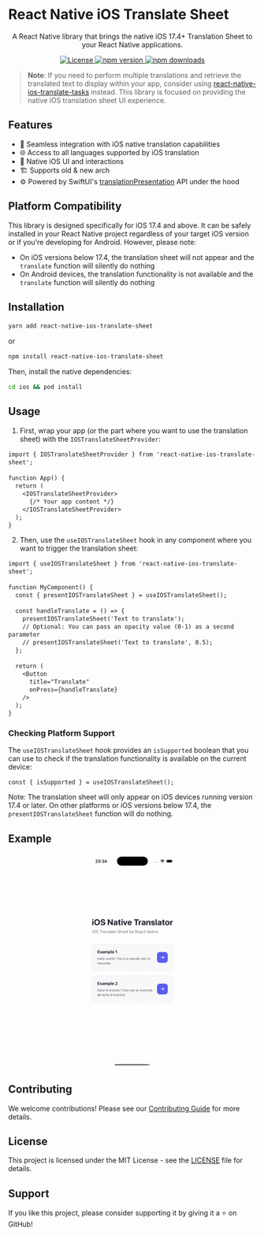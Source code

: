 # React Native iOS Translate Sheet

<p align="center">
  A React Native library that brings the native iOS 17.4+ Translation Sheet to your React Native applications.
</p>

<p align="center">
  <a href="https://github.com/huextrat/react-native-ios-translate-sheet/blob/main/LICENSE">
    <img alt="License" src="https://img.shields.io/badge/license-MIT-blue.svg?style=for-the-badge" />
  </a>
  <a href="https://www.npmjs.com/package/react-native-ios-translate-sheet">
    <img alt="npm version" src="https://img.shields.io/npm/v/react-native-ios-translate-sheet.svg?style=for-the-badge" />
  </a>
  <a href="https://www.npmjs.com/package/react-native-ios-translate-sheet">
    <img alt="npm downloads" src="https://img.shields.io/npm/dm/react-native-ios-translate-sheet.svg?style=for-the-badge" />
  </a>
</p>

> **Note**: If you need to perform multiple translations and retrieve the translated text to display within your app, consider using [react-native-ios-translate-tasks](https://github.com/huextrat/react-native-ios-translate-tasks) instead. This library is focused on providing the native iOS translation sheet UI experience.

## Features

- 🔄 Seamless integration with iOS native translation capabilities
- 🌐 Access to all languages supported by iOS translation
- 📱 Native iOS UI and interactions
- 🏗️ Supports old & new arch
- ⚙️ Powered by SwiftUI's [translationPresentation](https://developer.apple.com/documentation/swiftui/view/translationpresentation(ispresented:text:attachmentanchor:arrowedge:replacementaction:)) API under the hood

## Platform Compatibility

This library is designed specifically for iOS 17.4 and above. It can be safely installed in your React Native project regardless of your target iOS version or if you're developing for Android. However, please note:

- On iOS versions below 17.4, the translation sheet will not appear and the `translate` function will silently do nothing
- On Android devices, the translation functionality is not available and the `translate` function will silently do nothing

## Installation

```sh
yarn add react-native-ios-translate-sheet
```
or
```sh
npm install react-native-ios-translate-sheet
```

Then, install the native dependencies:

```sh
cd ios && pod install
```

## Usage

1. First, wrap your app (or the part where you want to use the translation sheet) with the `IOSTranslateSheetProvider`:

```tsx
import { IOSTranslateSheetProvider } from 'react-native-ios-translate-sheet';

function App() {
  return (
    <IOSTranslateSheetProvider>
      {/* Your app content */}
    </IOSTranslateSheetProvider>
  );
}
```

2. Then, use the `useIOSTranslateSheet` hook in any component where you want to trigger the translation sheet:

```tsx
import { useIOSTranslateSheet } from 'react-native-ios-translate-sheet';

function MyComponent() {
  const { presentIOSTranslateSheet } = useIOSTranslateSheet();

  const handleTranslate = () => {
    presentIOSTranslateSheet('Text to translate');
    // Optional: You can pass an opacity value (0-1) as a second parameter
    // presentIOSTranslateSheet('Text to translate', 0.5);
  };

  return (
    <Button 
      title="Translate" 
      onPress={handleTranslate} 
    />
  );
}
```

### Checking Platform Support

The `useIOSTranslateSheet` hook provides an `isSupported` boolean that you can use to check if the translation functionality is available on the current device:

```tsx
const { isSupported } = useIOSTranslateSheet();
```

Note: The translation sheet will only appear on iOS devices running version 17.4 or later. On other platforms or iOS versions below 17.4, the `presentIOSTranslateSheet` function will do nothing.

## Example

<center>
<img src="./resources/demo.gif" width="200">
</center>

## Contributing

We welcome contributions! Please see our [Contributing Guide](CONTRIBUTING.md) for more details.

## License

This project is licensed under the MIT License - see the [LICENSE](LICENSE) file for details.

## Support

If you like this project, please consider supporting it by giving it a ⭐️ on GitHub!
